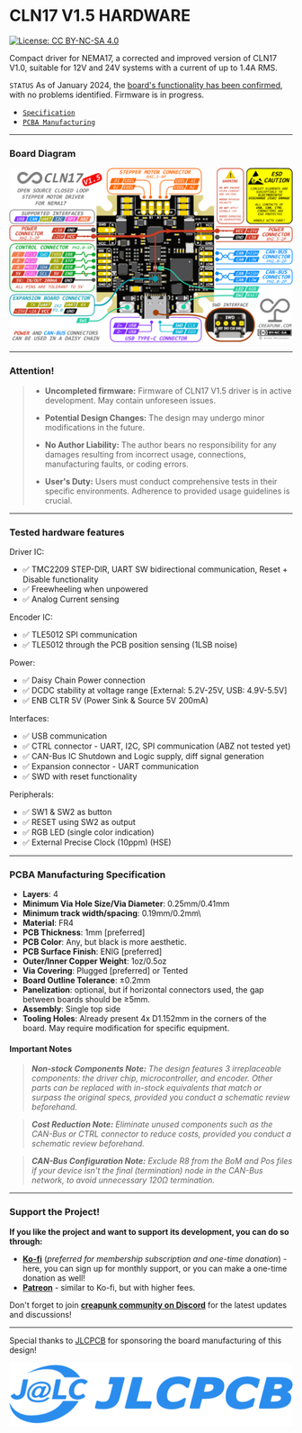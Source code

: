 #  CLN17 V1.5 HARDWARE

[![License: CC BY-NC-SA 4.0](https://img.shields.io/badge/License-CC_BY--NC--SA_4.0-lightgrey.svg)](/license.md)

Compact driver for NEMA17, a corrected and improved version of CLN17 V1.0, suitable for 12V and 24V systems with a current of up to 1.4A RMS.

`STATUS` As of January 2024, the [board's functionality has been confirmed](#tested-hardware-features), with no problems identified. Firmware is in progress.

- [`Specification`](/wiki/CLN17/V1.5/specification.md)
- [`PCBA Manufacturing`](#pcba-manufacturing-specification)

------

### Board Diagram

![](./CLN17-V1.5-BOARD-DIAGRAM.PNG)

------

### Attention!

> - **Uncompleted firmware:** Firmware of CLN17 V1.5 driver is in active development. May contain unforeseen issues.
>
> - **Potential Design Changes:** The design may undergo minor modifications in the future.
>
> - **No Author Liability:** The author bears no responsibility for any damages resulting from incorrect usage, connections, manufacturing faults, or coding errors.
>
> - **User's Duty:** Users must conduct comprehensive tests in their specific environments. Adherence to provided usage guidelines is crucial.

------

### Tested hardware features

Driver IC:

- ✅ TMC2209 STEP-DIR, UART SW bidirectional communication, Reset + Disable functionality
- ✅ Freewheeling when unpowered
- ✅ Analog Current sensing

Encoder IC:

- ✅ TLE5012 SPI communication
- ✅ TLE5012 through the PCB position sensing (1LSB noise)

Power:

- ✅ Daisy Chain Power connection
- ✅ DCDC stability at voltage range [External: 5.2V-25V, USB: 4.9V-5.5V]
- ✅ ENB CLTR 5V (Power Sink & Source 5V 200mA)

Interfaces:

- ✅ USB communication
- ✅ CTRL connector - UART, I2C, SPI communication (ABZ not tested yet)
- ✅ CAN-Bus IC Shutdown and Logic supply, diff signal generation
- ✅ Expansion connector - UART communication
- ✅ SWD with reset functionality

Peripherals:

- ✅ SW1 & SW2 as button
- ✅ RESET using SW2 as output
- ✅ RGB LED (single color indication)
- ✅ External Precise Clock (10ppm) (HSE)

------

### PCBA Manufacturing Specification

- **Layers**: 4
- **Minimum Via Hole Size/Via Diameter**: 0.25mm/0.41mm
- **Minimum track width/spacing**: 0.19mm/0.2mm\
- **Material**: FR4
- **PCB Thickness**: 1mm [preferred]
- **PCB Color**: Any, but black is more aesthetic.
- **PCB Surface Finish**: ENIG [preferred]
- **Outer/Inner Copper Weight**: 1oz/0.5oz
- **Via Covering**: Plugged [preferred] or Tented
- **Board Outline Tolerance**: ±0.2mm
- **Panelization**: optional, but if horizontal connectors used, the gap between boards should be ≥5mm.
- **Assembly**: Single top side
- **Tooling Holes**: Already present 4x D1.152mm in the corners of the board. May require modification for specific equipment.

#### Important Notes

> ***Non-stock Components Note:** The design features 3 irreplaceable components: the driver chip, microcontroller, and encoder. Other parts can be replaced with in-stock equivalents that match or surpass the original specs, provided you conduct a schematic review beforehand.*

> ***Cost Reduction Note:** Eliminate unused components such as the CAN-Bus or CTRL connector to reduce costs, provided you conduct a schematic review beforehand.*

> ***CAN-Bus Configuration Note:** Exclude R8 from the BoM and Pos files if your device isn't the final (termination) node in the CAN-Bus network, to avoid unnecessary 120Ω termination.*

------

### Support the Project!

**If you like the project and want to support its development, you can do so through:**

- **[Ko-fi](https://ko-fi.com/creapunk)** (*preferred for membership subscription and one-time donation*) - here, you can sign up for monthly support, or you can make a one-time donation as well!
- **[Patreon](http://patreon.com/creapunk)** - similar to Ko-fi, but with higher fees.

Don't forget to join **[creapunk community on Discord](https://discord.gg/4uFSsffhMt)** for the latest updates and discussions!

------

Special thanks to [JLCPCB](https://jlcpcb.com/?from=creapunk) for sponsoring the board manufacturing of this design!

[![img](/wiki/assets/sponsors/JLCPCB.png)](https://jlcpcb.com/?from=creapunk)
